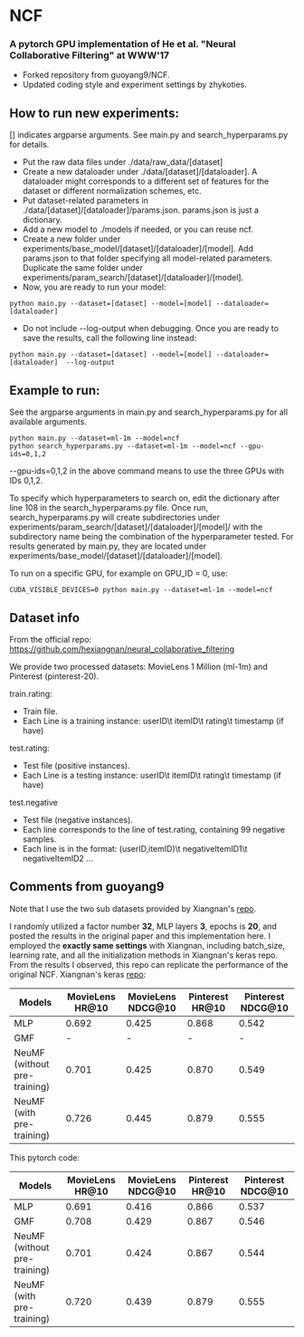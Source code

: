 # NCF
### A pytorch GPU implementation of He et al. "Neural Collaborative Filtering" at WWW'17
- Forked repository from guoyang9/NCF.
- Updated coding style and experiment settings by zhykoties.

## How to run new experiments:
[] indicates argparse arguments. See main.py and search_hyperparams.py for details.
- Put the raw data files under ./data/raw_data/[dataset]
- Create a new dataloader under ./data/[dataset]/[dataloader]. A dataloader might corresponds to a different set of
features for the dataset or different normalization schemes, etc.
- Put dataset-related parameters in ./data/[dataset]/[dataloader]/params.json. params.json is just a dictionary.
- Add a new model to ./models if needed, or you can reuse ncf.
- Create a new folder under experiments/base_model/[dataset]/[dataloader]/[model]. Add params.json to that folder specifying
all model-related parameters. Duplicate the same folder under experiments/param_search/[dataset]/[dataloader]/[model].
- Now, you are ready to run your model:
```
python main.py --dataset=[dataset] --model=[model] --dataloader=[dataloader] 
```
- Do not include --log-output when debugging. Once you are ready to save the results, call the following line instead:
```
python main.py --dataset=[dataset] --model=[model] --dataloader=[dataloader]  --log-output
```

## Example to run:
See the argparse arguments in main.py and search_hyperparams.py for all available arguments.
```
python main.py --dataset=ml-1m --model=ncf
python search_hyperparams.py --dataset=ml-1m --model=ncf --gpu-ids=0,1,2
```
--gpu-ids=0,1,2 in the above command means to use the three GPUs with IDs 0,1,2. 

To specify which hyperparameters to search on, edit the dictionary after line 108 in the search_hyperparams.py file.
Once run, search_hyperparams.py will create subdirectories under experiments/param_search/[dataset]/[dataloader]/[model]/
with the subdirectory name being the combination of the hyperparameter tested. For results generated by main.py, they are
located under experiments/base_model/[dataset]/[dataloader]/[model].

To run on a specific GPU, for example on GPU_ID = 0, use:
```
CUDA_VISIBLE_DEVICES=0 python main.py --dataset=ml-1m --model=ncf
```

## Dataset info
From the official repo: https://github.com/hexiangnan/neural_collaborative_filtering

We provide two processed datasets: MovieLens 1 Million (ml-1m) and Pinterest (pinterest-20). 

train.rating: 
- Train file.
- Each Line is a training instance: userID\t itemID\t rating\t timestamp (if have)

test.rating:
- Test file (positive instances). 
- Each Line is a testing instance: userID\t itemID\t rating\t timestamp (if have)

test.negative
- Test file (negative instances).
- Each line corresponds to the line of test.rating, containing 99 negative samples.  
- Each line is in the format: (userID,itemID)\t negativeItemID1\t negativeItemID2 ...

## Comments from guoyang9
Note that I use the two sub datasets provided by Xiangnan's [repo](https://github.com/hexiangnan/neural_collaborative_filtering/tree/master/Data).

I randomly utilized a factor number **32**, MLP layers **3**, epochs is **20**, and posted the results in the original paper and this implementation here. I employed the **exactly same settings** with Xiangnan, including batch_size, learning rate, and all the initialization methods in Xiangnan's keras repo. From the results I observed, this repo can replicate the performance of the original NCF.
Xiangnan's keras [repo](https://github.com/hexiangnan/neural_collaborative_filtering):

Models | MovieLens HR@10 | MovieLens NDCG@10 | Pinterest HR@10 | Pinterest NDCG@10
------ | --------------- | ----------------- | --------------- | -----------------
MLP    | 0.692 | 0.425 | 0.868 | 0.542
GMF    | - | - | - | -
NeuMF (without pre-training) | 0.701 | 0.425 | 0.870 | 0.549
NeuMF (with pre-training)	 | 0.726 | 0.445 | 0.879 | 0.555


This pytorch code:

Models | MovieLens HR@10 | MovieLens NDCG@10 | Pinterest HR@10 | Pinterest NDCG@10
------ | --------------- | ----------------- | --------------- | -----------------
MLP    | 0.691 | 0.416 | 0.866 | 0.537
GMF    | 0.708 | 0.429 | 0.867 | 0.546
NeuMF (without pre-training) | 0.701 | 0.424 | 0.867 | 0.544
NeuMF (with pre-training)	 | 0.720 | 0.439 | 0.879 | 0.555